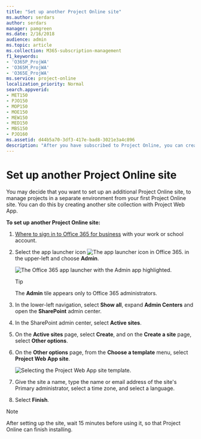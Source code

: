 ```yaml
---
title: "Set up another Project Online site"
ms.author: serdars
author: serdars
manager: pamgreen
ms.date: 2/16/2018
audience: admin
ms.topic: article
ms.collection: M365-subscription-management
f1_keywords:
- 'O365P_ProjWA'
- 'O365M_ProjWA'
- 'O365E_ProjWA'
ms.service: project-online
localization_priority: Normal
search.appverid:
- MET150
- PJO150
- MOP150
- MOE150
- MEW150
- MED150
- MBS150
- PJO160
ms.assetid: d44b5a70-3df3-417e-bad8-3021e3a4c896
description: "After you have subscribed to Project Online, you can create a second Project Online site."
---
```


# Set up another Project Online site

  
You may decide that you want to set up an additional Project Online site, to manage projects in a separate environment from your first Project Online site. You can do this by creating another site collection with Project Web App.
  
 **To set up another Project Online site:**
  
1. [Where to sign in to Office 365 for business](https://support.office.com/article/e9eb7d51-5430-4929-91ab-6157c5a050b4) with your work or school account. 
    
2. Select the app launcher icon ![The app launcher icon in Office 365.](media/7502f4ec-3c9a-435d-a7b4-b9cda85189a7.png) in the upper-left and choose **Admin**.
    
    ![The Office 365 app launcher with the Admin app highlighted.](media/4eea9dbc-591b-48be-9916-322d41c6525b.png)
  
    > [!TIP]
    > The **Admin** tile appears only to Office 365 administrators. 
  
3. In the lower-left navigation, select **Show all**, expand **Admin Centers** and open the **SharePoint** admin center. 

4. In the SharePoint admin center, select **Active sites**.

5. On the **Active sites** page, select **Create**, and on the **Create a site** page, select **Other options**.
6. On the **Other options** page, from the **Choose a template** menu, select **Project Web App site**. 

    ![Selecting the Project Web App site template.](media/PWASiteTemplate.jpg) 

7. Give the site a name, type the name or email address of the site's Primary administrator, select a time zone, and select a language.
8. Select **Finish**.
    

  

  
  
    

    
> [!NOTE]
>  After setting up the site, wait 15 minutes before using it, so that Project Online can finish installing.
  

